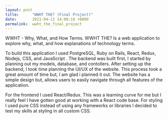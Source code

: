 ```yaml
---
layout: post
title:      "WWHT THE? (Final Project)"
date:       2021-04-12 14:00:18 +0000
permalink:  wwht_the_final_project
---
```



WWHT - Why, What, and How Terms. WWHT THE? Is a web application to explore why, what, and how explanations of technology terms. 

To build this application I used PostgreSQL, Ruby on Rails, React, Redux, Nodejs, CSS, and JavaScript . The backend was built first, I started by planning out my models, database, and contollers. After setting up the backend, I took time planning the UI/UX  of the website. This process took a great amount of time but, I am glad i planned it out. The website has a simple design but, allows users to easily navigate through all features of the application. 

For the frontend I used React/Redux. This was a learning curve for me but I really feel I have gotten good at working with a React code base.  For styling I used pure CSS instead of using any frameworks or libraries I decided to test my skills at styling in all custom CSS. 
